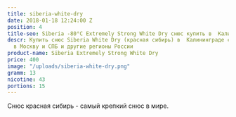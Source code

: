 ```yaml
---
title: siberia-white-dry
date: 2018-01-18 12:24:00 Z
position: 4
title-seo: Siberia -80°C Extremely Strong White Dry снюс купить в  Калининграде
descr: Купить снюс Siberia White Dry (красная сибирь) в  Калининграде с отправкой
  в Москву и СПБ и другие регионы России
product-name: Siberia Extremely Strong White Dry
price: 400
image: "/uploads/siberia-white-dry.png"
gramm: 13
nicotine: 43
portions: 15
---
```


Снюс красная сибирь - самый крепкий снюс в мире.
